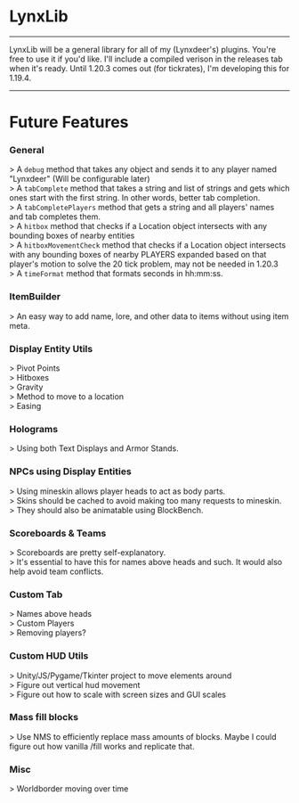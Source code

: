 # LynxLib
***
LynxLib will be a general library for all of my (Lynxdeer's) plugins. You're free to use it if you'd like. I'll include a compiled verison in the releases tab when it's ready. Until 1.20.3 comes out (for tickrates), I'm developing this for 1.19.4.
***
# Future Features
### **General**
\> A `debug` method that takes any object and sends it to any player named "Lynxdeer" (Will be configurable later)<br>
\> A `tabComplete` method that takes a string and list of strings and gets which ones start with the first string. In other words, better tab completion.<br>
\> A `tabCompletePlayers` method that gets a string and all players' names and tab completes them.<br>
\> A `hitbox` method that checks if a Location object intersects with any bounding boxes of nearby entities <br>
\> A `hitboxMovementCheck` method that checks if a Location object intersects with any bounding boxes of nearby PLAYERS expanded based on that player's motion to solve the 20 tick problem, may not be needed in 1.20.3<br>
\> A `timeFormat` method that formats seconds in hh:mm:ss.<br>
### **ItemBuilder**
\> An easy way to add name, lore, and other data to items without using item meta.<br>
### **Display Entity Utils**
\> Pivot Points<br>
\> Hitboxes<br>
\> Gravity<br>
\> Method to move to a location<br>
\> Easing<br>
### **Holograms**
\> Using both Text Displays and Armor Stands.<br>
### **NPCs using Display Entities**
\> Using mineskin allows player heads to act as body parts.<br>
\> Skins should be cached to avoid making too many requests to mineskin.<br>
\> They should also be animatable using BlockBench.<br>
### **Scoreboards & Teams**
\> Scoreboards are pretty self-explanatory.<br>
\> It's essential to have this for names above heads and such. It would also help avoid team conflicts.<br>
### **Custom Tab**
\> Names above heads<br>
\> Custom Players<br>
\> Removing players? <br>
### **Custom HUD Utils**
\> Unity/JS/Pygame/Tkinter project to move elements around<br>
\> Figure out vertical hud movement<br>
\> Figure out how to scale with screen sizes and GUI scales<br>
### **Mass fill blocks**
\> Use NMS to efficiently replace mass amounts of blocks. Maybe I could figure out how vanilla /fill works and replicate that.<br>
### **Misc**
\> Worldborder moving over time<br>
